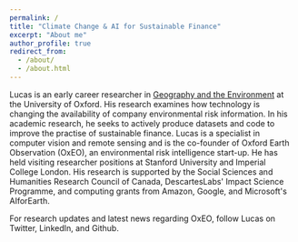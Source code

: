 ```yaml
---
permalink: /
title: "Climate Change & AI for Sustainable Finance"
excerpt: "About me"
author_profile: true
redirect_from: 
  - /about/
  - /about.html
---
```


Lucas is an early career researcher in [Geography and the Environment](https://www.geog.ox.ac.uk/graduate/research/lkruitwagen.html) at the University of Oxford. His research examines how technology is changing the availability of company environmental risk information. In his academic research, he seeks to actively produce datasets and code to improve the practise of sustainable finance. Lucas is a specialist in computer vision and remote sensing and is the co-founder of Oxford Earth Observation (OxEO), an environmental risk intelligence start-up. He has held visiting researcher positions at Stanford University and Imperial College London. His research is supported by the Social Sciences and Humanities Research Council of Canada, DescartesLabs' Impact Science Programme, and computing grants from Amazon, Google, and Microsoft's AIforEarth.

For research updates and latest news regarding OxEO, follow Lucas on Twitter, LinkedIn, and Github.